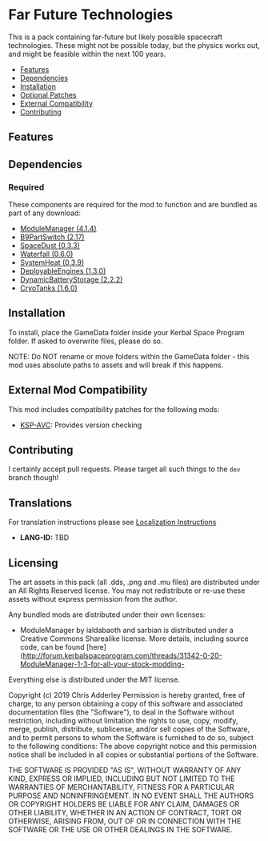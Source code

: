 # Far Future Technologies

This is a pack containing far-future but likely possible spacecraft technologies. These might not be possible today, but the physics works out, and might be feasible within the next 100 years.

* [Features](#features)
* [Dependencies](#dependencies)
* [Installation](#installation)
* [Optional Patches](#optional-patches)
* [External Compatibility](#features)
* [Contributing](#contributing)

## Features



## Dependencies

### Required
These components are required for the mod to function and are bundled as part of any download:
* [ModuleManager (4.1.4)](https://github.com/sarbian/ModuleManager)
* [B9PartSwitch (2.17)](https://github.com/blowfishpro/B9PartSwitch)
* [SpaceDust (0.3.3)](https://github.com/post-kerbin-mining-corporation/SpaceDust)
* [Waterfall (0.6.0)](https://github.com/post-kerbin-mining-corporation/Waterfall)
* [SystemHeat (0.3.9)](https://github.com/post-kerbin-mining-corporation/SystemHeat)
* [DeployableEngines (1.3.0)](https://github.com/post-kerbin-mining-corporation/DeployableEngines)
* [DynamicBatteryStorage (2.2.2)](https://github.com/post-kerbin-mining-corporation/DynamicBatteryStorage)
* [CryoTanks (1.6.0)](https://github.com/post-kerbin-mining-corporation/CryoTanks)

## Installation

To install, place the GameData folder inside your Kerbal Space Program folder. If asked to overwrite files, please do so.

NOTE: Do NOT rename or move folders within the GameData folder - this mod uses absolute paths to assets and will break if this happens.

## External Mod Compatibility

This mod includes compatibility patches for the following mods:
* [KSP-AVC](https://github.com/CYBUTEK/KSPAddonVersionChecker): Provides version checking

## Contributing

I certainly accept pull requests. Please target all such things to the `dev` branch though!


## Translations

For translation instructions please see [Localization Instructions](https://github.com/ChrisAdderley/HeatControl/blob/master/GameData/HeatControl/Localization/Localization.md)

* **LANG-ID:** TBD

## Licensing

The art assets in this pack (all .dds, .png and .mu files) are distributed under an All Rights Reserved license. You may not redistribute or re-use these assets without express permission from the author.

Any bundled mods are distributed under their own licenses:
* ModuleManager by ialdabaoth and sarbian is distributed under a Creative Commons Sharealike license. More details, including source code, can be found [here](http://forum.kerbalspaceprogram.com/threads/31342-0-20-ModuleManager-1-3-for-all-your-stock-modding-

Everything else is distributed under the MIT license.

Copyright (c) 2019 Chris Adderley
Permission is hereby granted, free of charge, to any person obtaining a copy of this software and associated documentation files (the "Software"), to deal in the Software without restriction, including without limitation the rights to use, copy, modify, merge, publish, distribute, sublicense, and/or sell copies of the Software, and to permit persons to whom the Software is furnished to do so, subject to the following conditions: The above copyright notice and this permission notice shall be included in all copies or substantial portions of the Software.

THE SOFTWARE IS PROVIDED "AS IS", WITHOUT WARRANTY OF ANY KIND, EXPRESS OR IMPLIED, INCLUDING BUT NOT LIMITED TO THE WARRANTIES OF MERCHANTABILITY, FITNESS FOR A PARTICULAR PURPOSE AND NONINFRINGEMENT. IN NO EVENT SHALL THE AUTHORS OR COPYRIGHT HOLDERS BE LIABLE FOR ANY CLAIM, DAMAGES OR OTHER LIABILITY, WHETHER IN AN ACTION OF CONTRACT, TORT OR OTHERWISE, ARISING FROM, OUT OF OR IN CONNECTION WITH THE SOFTWARE OR THE USE OR OTHER DEALINGS IN THE SOFTWARE.
